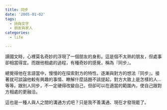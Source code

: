 ```yaml
---
title: 同步
date: '2005-01-02'
tags:
  - 詩與文字
  - 朋友與家人
categories:
  - life

---
```

讀國文時，心裡莫名奇妙的浮現了一個朋友的身影。這是個不太熟的朋友，但處事卻相當得宜。而跟他相處的過程，有種奇妙的感覺，稱為『同步』。  
  
總覺得他在言語當中，慢慢的在探索對方的特性。逐漸與對方的想法『同步』。接著就可談論他較有興趣的事情、瞭解什麼話題不該提起，對方大致上是怎樣的人…等等。跟別人同步，不一定硬得改變自己，但卻可以在適當的範圍內，使自己跟對方相處的更融洽。  
  
這也是一種人與人之間的溝通方式吧？只是我不善溝通、現在才發現罷了。